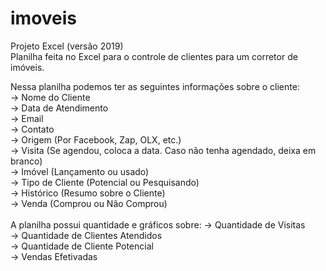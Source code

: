 # imoveis
Projeto Excel (versão 2019)
<br>
Planilha feita no Excel para o controle de clientes para um corretor de imóveis. <br>

Nessa planilha podemos ter as seguintes informações sobre o cliente: <br>
-> Nome do Cliente <br>
-> Data de Atendimento <br>
-> Email <br>
-> Contato <br>
-> Origem (Por Facebook, Zap, OLX, etc.) <br>
-> Visita (Se agendou, coloca a data. Caso não tenha agendado, deixa em branco) <br>
-> Imóvel (Lançamento ou usado) <br>
-> Tipo de Cliente (Potencial ou Pesquisando) <br>
-> Histórico (Resumo sobre o Cliente)<br>
-> Venda (Comprou ou Não Comprou) <br>
<br>
A planilha possui quantidade e gráficos sobre:
-> Quantidade de Visitas <br>
-> Quantidade de Clientes Atendidos <br>
-> Quantidade de Cliente Potencial <br>
-> Vendas Efetivadas <br>


